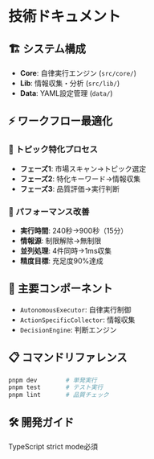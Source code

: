 # 技術ドキュメント

## 🏗️ システム構成
- **Core**: 自律実行エンジン (`src/core/`)
- **Lib**: 情報収集・分析 (`src/lib/`)
- **Data**: YAML設定管理 (`data/`)

## ⚡ ワークフロー最適化

### 🎯 トピック特化プロセス
- **フェーズ1**: 市場スキャン→トピック選定
- **フェーズ2**: 特化キーワード→情報収集
- **フェーズ3**: 品質評価→実行判断

### 🚀 パフォーマンス改善
- **実行時間**: 240秒→900秒（15分）
- **情報源**: 制限解除→無制限
- **並列処理**: 4件同時→1ms収集
- **精度目標**: 充足度90%達成

## 🔧 主要コンポーネント
- `AutonomousExecutor`: 自律実行制御
- `ActionSpecificCollector`: 情報収集
- `DecisionEngine`: 判断エンジン

## 📋 コマンドリファレンス
```bash
pnpm dev        # 単発実行
pnpm test       # テスト実行
pnpm lint       # 品質チェック
```

## 🛠️ 開発ガイド
TypeScript strict mode必須